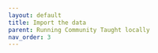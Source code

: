 ```yaml
---
layout: default
title: Import the data
parent: Running Community Taught locally
nav_order: 3
---
```

